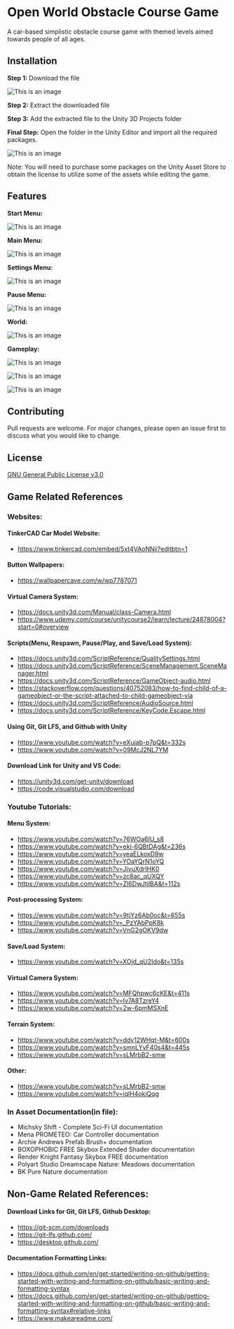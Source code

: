 # Open World Obstacle Course Game

A car-based simplistic obstacle course game with themed levels aimed towards people of all ages.

## Installation

**Step 1:**
Download the file

![This is an image](/Assets/GameImages/DownloadGame.png)

**Step 2:**
Extract the downloaded file

**Step 3:**
Add the extracted file to the Unity 3D Projects folder

**Final Step:**
Open the folder in the Unity Editor and import all the required packages.

![This is an image](/Assets/GameImages/EditorScreen.png)

Note: You will need to purchase some packages on the Unity Asset Store to obtain the license to utilize some of the assets while editing the game.

## Features

**Start Menu:**

![This is an image](/Assets/GameImages/StartMenu.png)

**Main Menu:**

![This is an image](/Assets/GameImages/MainMenu.png)

**Settings Menu:**

![This is an image](/Assets/GameImages/SettingsMenu.png)

**Pause Menu:**

![This is an image](/Assets/GameImages/PauseMenu.png)

**World:**

![This is an image](/Assets/GameImages/OpenWorld.png)

**Gameplay:**

![This is an image](/Assets/GameImages/StartGame.png)

![This is an image](/Assets/GameImages/HillClimbing.png)

![This is an image](/Assets/GameImages/PosterShot.png)

## Contributing
Pull requests are welcome. For major changes, please open an issue first to discuss what you would like to change.

## License
[GNU General Public License v3.0](https://choosealicense.com/licenses/gpl-3.0/)

## Game Related References

### Websites:

#### TinkerCAD Car Model Website:
- https://www.tinkercad.com/embed/5xt4VAoNNji?editbtn=1

#### Button Wallpapers:
- https://wallpapercave.com/w/wp7787071

#### Virtual Camera System:
- https://docs.unity3d.com/Manual/class-Camera.html
- https://www.udemy.com/course/unitycourse2/learn/lecture/24878004?start=0#overview

#### Scripts(Menu, Respawn, Pause/Play, and Save/Load System):
- https://docs.unity3d.com/ScriptReference/QualitySettings.html
- https://docs.unity3d.com/ScriptReference/SceneManagement.SceneManager.html
- https://docs.unity3d.com/ScriptReference/GameObject-audio.html
- https://stackoverflow.com/questions/40752083/how-to-find-child-of-a-gameobject-or-the-script-attached-to-child-gameobject-via
- https://docs.unity3d.com/ScriptReference/AudioSource.html
- https://docs.unity3d.com/ScriptReference/KeyCode.Escape.html

#### Using Git, Git LFS, and Github with Unity
- https://www.youtube.com/watch?v=eXujab-p7pQ&t=332s
- https://www.youtube.com/watch?v=09McJ2NL7YM

#### Download Link for Unity and VS Code:
- https://unity3d.com/get-unity/download
- https://code.visualstudio.com/download

### Youtube Tutorials:

#### Menu System:
- https://www.youtube.com/watch?v=76WOa6IU_s8
- https://www.youtube.com/watch?v=eki-6QBtDAg&t=236s
- https://www.youtube.com/watch?v=yeaELkoxD9w
- https://www.youtube.com/watch?v=YOaYQrN1oYQ
- https://www.youtube.com/watch?v=JivuXdrIHK0
- https://www.youtube.com/watch?v=zc8ac_qUXQY
- https://www.youtube.com/watch?v=ZI6DwJtjlBA&t=112s

#### Post-processing System:
- https://www.youtube.com/watch?v=9tjYz6Ab0oc&t=655s
- https://www.youtube.com/watch?v=_PzYAbPpK8k
- https://www.youtube.com/watch?v=VnG2gOKV9dw

#### Save/Load System:
- https://www.youtube.com/watch?v=XOjd_qU2Ido&t=135s

#### Virtual Camera System:
- https://www.youtube.com/watch?v=MFQhpwc6cKE&t=411s
- https://www.youtube.com/watch?v=Iv7A8TzreY4
- https://www.youtube.com/watch?v=2w-6pmMSXnE

#### Terrain System:
- https://www.youtube.com/watch?v=ddy12WHqt-M&t=600s
- https://www.youtube.com/watch?v=smnLYvF40s4&t=445s
- https://www.youtube.com/watch?v=sLMrbB2-smw

#### Other:
- https://www.youtube.com/watch?v=sLMrbB2-smw
- https://www.youtube.com/watch?v=iqlH4okiQqg

### In Asset Documentation(in file):

- Michsky Shift - Complete Sci-Fi UI documentation
- Mena PROMETEO: Car Controller documentation
- Archie Andrews Prefab Brush+ documentation
- BOXOPHOBIC FREE Skybox Extended Shader documentation
- Render Knight Fantasy Skybox FREE documentation
- Polyart Studio Dreamscape Nature: Meadows documentation
- BK Pure Nature documentation

## Non-Game Related References:

#### Download Links for Git, Git LFS, Github Desktop:
- https://git-scm.com/downloads
- https://git-lfs.github.com/
- https://desktop.github.com/

#### Documentation Formatting Links:
- https://docs.github.com/en/get-started/writing-on-github/getting-started-with-writing-and-formatting-on-github/basic-writing-and-formatting-syntax
- https://docs.github.com/en/get-started/writing-on-github/getting-started-with-writing-and-formatting-on-github/basic-writing-and-formatting-syntax#relative-links
- https://www.makeareadme.com/
